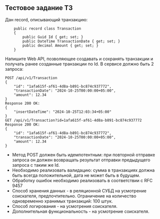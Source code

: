 <h2>Тестовое задание T3</h2>
Дан record, описывающий транзакцию:

```
    public record class Transaction
    {
        public Guid Id { get; set; }
        public DateTime TransactionDate { get; set; }
        public decimal Amount { get; set; }
    }
```

Напишите Web API, позволяющее создавать и сохранять транзакции и получать ранее созданные транзакции по Id. В сервисе должно быть 2 запроса:
```
POST /api/v1/Transaction
{
	"id": "1afa615f-af61-4d8a-b891-bc874c937772",
	"transactionDate": "2024-10-25T00:00:00+05:00",
	"amount": 12.34
}
Response 200 OK:
{
	"insertDateTime": "2024-10-25T12:03:34+05:00"
}
GET /api/v1/Transaction?id=1afa615f-af61-4d8a-b891-bc874c937772
Response 200 OK:
{
	"id": "1afa615f-af61-4d8a-b891-bc874c937772",
	"transactionDate": "2024-10-25T00:00:00+05:00",
	"amount": 12.34
}
```


* Метод POST должен быть идемпотентным: при повторной отправке запроса он должен возвращать результат отправки предыдущего запроса с таким же Id.
* Необходимо реализовать валидацию: сумма в транзакциях должна быть всегда положительной, дата не может быть в будущем.
* Обработку ошибок необходимо реализовать в соответствии с RFC 9457
* Способ хранения данных - в реляционной СУБД на усмотрение соискателя, предпочтительно. Ограничение на количество одновременно хранимых транзакций:
100 штук.
* Способ логирования - на усмотрения соискателя.
* Дополнительная функциональность - на усмотрение соискателя.
